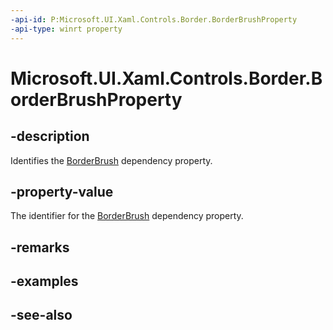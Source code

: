 ```yaml
---
-api-id: P:Microsoft.UI.Xaml.Controls.Border.BorderBrushProperty
-api-type: winrt property
---
```


<!-- Property syntax
public Windows.UI.Xaml.DependencyProperty BorderBrushProperty { get; }
-->

# Microsoft.UI.Xaml.Controls.Border.BorderBrushProperty

## -description
Identifies the [BorderBrush](border_borderbrush.md) dependency property.

## -property-value
The identifier for the [BorderBrush](border_borderbrush.md) dependency property.

## -remarks

## -examples

## -see-also
